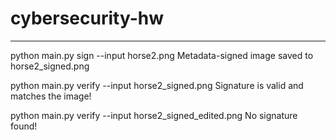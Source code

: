 # cybersecurity-hw

---
python main.py sign --input horse2.png
Metadata-signed image saved to horse2_signed.png

python main.py verify --input horse2_signed.png
Signature is valid and matches the image!

python main.py verify --input horse2_signed_edited.png
No signature found! 
